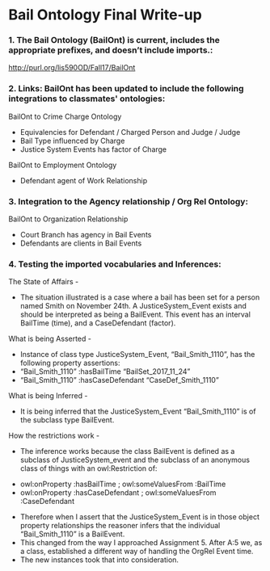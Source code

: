 
# Bail Ontology Final Write-up

### 1. The Bail Ontology (BailOnt) is current, includes the appropriate prefixes, and doesn’t include imports.: 

http://purl.org/lis590OD/Fall17/BailOnt


### 2. Links: BailOnt has been updated to include the following integrations to classmates' ontologies:

BailOnt to Crime Charge Ontology
- Equivalencies for Defendant / Charged Person and Judge / Judge
- Bail Type influenced by Charge
- Justice System Events has factor of Charge

BailOnt to Employment Ontology
- Defendant agent of Work Relationship


### 3. Integration to the Agency relationship / Org Rel Ontology: 

BailOnt to Organization Relationship
- Court Branch has agency in Bail Events
- Defendants are clients in Bail Events


### 4. Testing the imported vocabularies and Inferences:

The State of Affairs -
* The situation illustrated is a case where a bail has been set for a person named Smith on November 24th. A JusticeSystem_Event exists and should be interpreted as being a BailEvent. This event has an interval BailTime (time), and a CaseDefendant (factor).

What is being Asserted -
* Instance of class type JusticeSystem_Event, “Bail_Smith_1110”, has the following property assertions:
* “Bail_Smith_1110” :hasBailTime “BailSet_2017_11_24”
* “Bail_Smith_1110” :hasCaseDefendant “CaseDef_Smith_1110”

What is being Inferred -
* It is being inferred that the JusticeSystem_Event “Bail_Smith_1110” is of the subclass type BailEvent.
 
How the restrictions work  -
* The inference works because the class BailEvent is defined as a subclass of JusticeSystem_event and the subclass of an anonymous class of things with an owl:Restriction of:

- owl:onProperty :hasBailTime ; owl:someValuesFrom :BailTime
- owl:onProperty :hasCaseDefendant  ; owl:someValuesFrom :CaseDefendant

* Therefore when I assert that the JusticeSystem_Event is in those object property relationships the reasoner infers that the individual “Bail_Smith_1110” is a BailEvent.
* This changed from the way I approached Assignment 5. After A:5 we, as a class, established a different way of handling the OrgRel Event time.
* The new instances took that into consideration.
